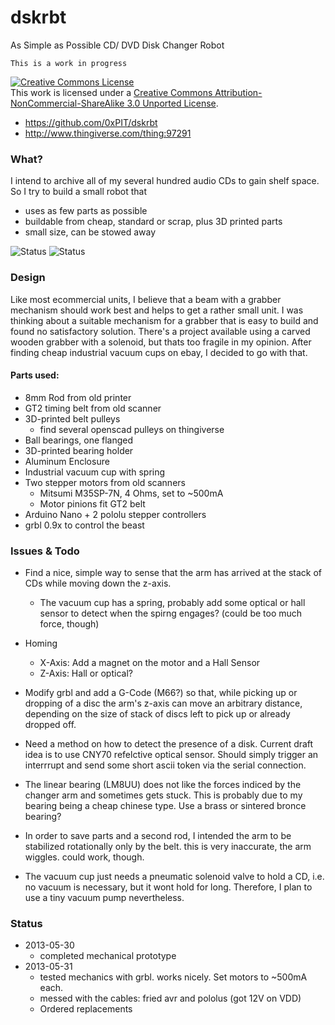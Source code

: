 # dskrbt

As Simple as Possible CD/ DVD Disk Changer Robot

`This is a work in progress`

<a rel="license" href="http://creativecommons.org/licenses/by-nc-sa/3.0/deed.en_US"><img alt="Creative Commons License" style="border-width:0" src="http://i.creativecommons.org/l/by-nc-sa/3.0/88x31.png" /></a><br />This work is licensed under a <a rel="license" href="http://creativecommons.org/licenses/by-nc-sa/3.0/deed.en_US">Creative Commons Attribution-NonCommercial-ShareAlike 3.0 Unported License</a>.


- https://github.com/0xPIT/dskrbt
- http://www.thingiverse.com/thing:97291

### What?

I intend to archive all of my several hundred audio CDs to gain shelf space. So I try to build a small robot that

- uses as few parts as possible
- buildable from cheap, standard or scrap, plus 3D printed parts
- small size, can be stowed away

![Status](http://thingiverse-production.s3.amazonaws.com/renders/82/27/06/aa/85/P1020512_2_preview_featured.jpg)
![Status](http://thingiverse-production.s3.amazonaws.com/renders/7f/3d/3c/7c/c6/P1020511_preview_featured.jpg)

### Design

Like most ecommercial units, I believe that a beam with a grabber mechanism should work best and helps to get a rather small unit. I was thinking about a suitable mechanism for a grabber that is easy to build and found no satisfactory solution. There's a project available using a carved wooden grabber with a solenoid, but thats too fragile in my opinion. After finding cheap industrial vacuum cups on ebay, I decided to go with that.

#### Parts used:

- 8mm Rod from old printer
- GT2 timing belt from old scanner
- 3D-printed belt pulleys
  - find several openscad pulleys on thingiverse
- Ball bearings, one flanged
- 3D-printed bearing holder 
- Aluminum Enclosure
- Industrial vacuum cup with spring
- Two stepper motors from old scanners
  - Mitsumi M35SP-7N, 4 Ohms, set to ~500mA
  - Motor pinions fit GT2 belt
- Arduino Nano + 2 pololu stepper controllers
- grbl 0.9x to control the beast


### Issues & Todo

- Find a nice, simple way to sense that the arm has arrived at the stack of CDs while moving down the z-axis. 
  - The vacuum cup has a spring, probably add some optical or hall sensor to detect when the spirng engages? (could be too much force, though)

- Homing
  - X-Axis: Add a magnet on the motor and a Hall Sensor
  - Z-Axis: Hall or optical?

- Modify grbl and add a G-Code (M66?) so that, while picking up or dropping of a disc the arm's z-axis can move an arbitrary distance, depending on the size of stack of discs left to pick up or already dropped off.
 
- Need a method on how to detect the presence of a disk. Current draft idea is to use CNY70 refelctive optical sensor. Should simply trigger an interrrupt and send some short ascii token via the serial connection.

- The linear bearing (LM8UU) does not like the forces indiced by the changer arm and sometimes gets stuck. This is probably due to my bearing being a cheap chinese type. Use a brass or sintered bronce bearing?

- In order to save parts and a second rod, I intended the arm to be stabilized rotationally only by the belt. this is very inaccurate, the arm wiggles. could work, though.

- The vacuum cup just needs a pneumatic solenoid valve to hold a CD, i.e. no vacuum is necessary, but it wont hold for long. Therefore, I plan to use a tiny vacuum pump nevertheless.


### Status

- 2013-05-30
    - completed mechanical prototype
- 2013-05-31
  - tested mechanics with grbl. works nicely. Set motors to ~500mA each.
  - messed with the cables: fried avr and pololus (got 12V on VDD)
  - Ordered replacements




